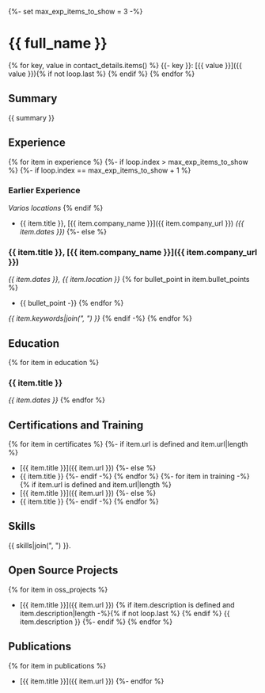 {%- set max_exp_items_to_show = 3 -%}

# {{ full_name }}

{% for key, value in contact_details.items() %}
{{- key }}: [{{ value }}]({{ value }}){% if not loop.last %} \{% endif %}
{% endfor %}

## Summary

{{ summary }}


## Experience

{% for item in experience %}
{%- if loop.index > max_exp_items_to_show %}
{%- if loop.index == max_exp_items_to_show + 1 %}
### Earlier Experience
_Varios locations_
{% endif %}
 * {{ item.title }}, [{{ item.company_name }}]({{ item.company_url }}) _({{ item.dates }})_
{%- else %}
### {{ item.title }}, [{{ item.company_name }}]({{ item.company_url }})
_{{ item.dates }}, {{ item.location }}_
{% for bullet_point in item.bullet_points %}
 * {{ bullet_point -}}
{% endfor %}

_{{ item.keywords|join(", ") }}_
{% endif -%}
{% endfor %}


## Education
{% for item in education %}
### {{ item.title }}
_{{ item.dates }}_
{% endfor %}

## Certifications and Training
{% for item in certificates %}
{%- if item.url is defined and item.url|length %}
 * [{{ item.title }}]({{ item.url }})
{%- else %}
 * {{ item.title }}
{%- endif -%}
{% endfor %}
{%- for item in training -%}
{% if item.url is defined and item.url|length %}
 * [{{ item.title }}]({{ item.url }})
{%- else %}
 * {{ item.title }}
{%- endif -%}
{% endfor %}


## Skills

{{ skills|join(", ") }}.


## Open Source Projects
{% for item in oss_projects %}
 * [{{ item.title }}]({{ item.url }})
   {% if item.description is defined and item.description|length -%}{% if not loop.last %} \{% endif %}
   {{ item.description }}
   {%- endif %}
{% endfor %}

## Publications
{% for item in publications %}
 * [{{ item.title }}]({{ item.url }})
{%- endfor %}

